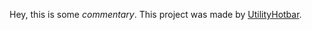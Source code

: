 Hey, this is some *commentary*. This project was made by [UtilityHotbar](https://utilityhotbar.github.io).